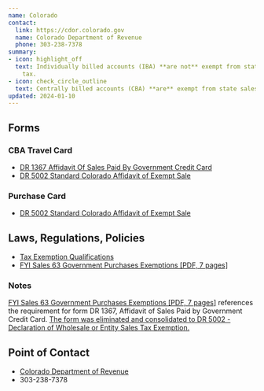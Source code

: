 ```yaml
---
name: Colorado
contact:
  link: https://cdor.colorado.gov
  name: Colorado Department of Revenue
  phone: 303-238-7378
summary:
- icon: highlight_off
  text: Individually billed accounts (IBA) **are not** exempt from state sales
    tax.
- icon: check_circle_outline
  text: Centrally billed accounts (CBA) **are** exempt from state sales tax.
updated: 2024-01-10
---
```


## Forms

### CBA Travel Card

* [DR 1367 Affidavit Of Sales Paid By Government Credit Card](https://tax.colorado.gov/sales-use-tax-forms)
* [DR 5002 Standard Colorado Affidavit of Exempt Sale](https://tax.colorado.gov/sales-use-tax-forms)

### Purchase Card

* [DR 5002 Standard Colorado Affidavit of Exempt Sale](https://tax.colorado.gov/sales-use-tax-forms)

## Laws, Regulations, Policies

* [Tax Exemption Qualifications](https://tax.colorado.gov/tax-exemption-qualifications)
* [FYI Sales 63 Government Purchases Exemptions [PDF, 7 pages]](https://tax.colorado.gov/sites/tax/files/Sales63.pdf)

### Notes

[FYI Sales 63 Government Purchases Exemptions [PDF, 7 pages]](https://tax.colorado.gov/sites/tax/files/Sales63.pdf) references the requirement for form DR 1367, Affidavit of Sales Paid by Government Credit Card. [The form was eliminated and consolidated to DR 5002 - Declaration of Wholesale or Entity Sales Tax Exemption.](https://tax.colorado.gov/revised-sales-and-use-tax-exemption-forms)

## Point of Contact
- [Colorado Department of Revenue](https://cdor.colorado.gov)
- 303-238-7378

